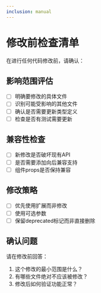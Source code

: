 ```yaml
---
inclusion: manual
---
```


# 修改前检查清单

在进行任何代码修改前，请确认：

## 影响范围评估
- [ ] 明确要修改的具体文件
- [ ] 识别可能受影响的其他文件
- [ ] 确认是否需要更新类型定义
- [ ] 检查是否有测试需要更新

## 兼容性检查
- [ ] 新修改是否破坏现有API
- [ ] 是否需要添加向后兼容支持
- [ ] 组件props是否保持兼容

## 修改策略
- [ ] 优先使用扩展而非修改
- [ ] 使用可选参数
- [ ] 保留deprecated标记而非直接删除

## 确认问题
请在修改前回答：
1. 这个修改的最小范围是什么？
2. 有哪些文件绝对不应该被修改？
3. 修改后如何验证功能正常？